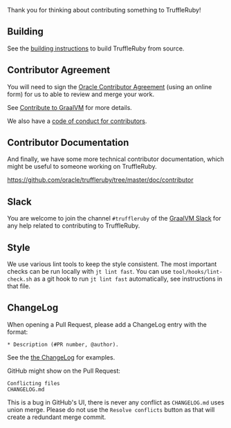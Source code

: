 Thank you for thinking about contributing something to TruffleRuby!

## Building

See the [building instructions](doc/contributor/workflow.md) to build TruffleRuby from source.

## Contributor Agreement

You will need to sign the [Oracle Contributor Agreement](https://www.oracle.com/technical-resources/oracle-contributor-agreement.html)
(using an online form) for us to able to review and merge your work.

See [Contribute to GraalVM](https://www.graalvm.org/community/contributors/#ii-sign-the-oracle-contributor-agreement)
for more details.

We also have a [code of conduct for contributors](http://www.graalvm.org/community/conduct/).

## Contributor Documentation

And finally, we have some more technical contributor documentation, which might
be useful to someone working on TruffleRuby.

https://github.com/oracle/truffleruby/tree/master/doc/contributor

## Slack

You are welcome to join the channel `#truffleruby` of the
[GraalVM Slack](https://www.graalvm.org/community/#community-support)
for any help related to contributing to TruffleRuby.

## Style

We use various lint tools to keep the style consistent.
The most important checks can be run locally with `jt lint fast`.
You can use `tool/hooks/lint-check.sh` as a git hook to run `jt lint fast` automatically, see instructions in that file.

## ChangeLog

When opening a Pull Request, please add a ChangeLog entry with the format:

```
* Description (#PR number, @author).
```

See the [the ChangeLog](CHANGELOG.md) for examples.

GitHub might show on the Pull Request:
```
Conflicting files
CHANGELOG.md
```
This is a bug in GitHub's UI, there is never any conflict as `CHANGELOG.md` uses union merge.
Please do not use the `Resolve conflicts` button as that will create a redundant merge commit.

